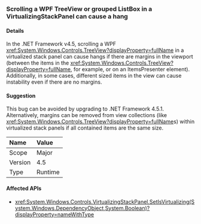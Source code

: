 ### Scrolling a WPF TreeView or grouped ListBox in a VirtualizingStackPanel can cause a hang

#### Details

In the .NET Framework v4.5, scrolling a WPF <xref:System.Windows.Controls.TreeView?displayProperty=fullName> in a virtualized stack panel can cause hangs if there are margins in the viewport (between the items in the <xref:System.Windows.Controls.TreeView?displayProperty=fullName>, for example, or on an ItemsPresenter element). Additionally, in some cases, different sized items in the view can cause instability even if there are no margins.

#### Suggestion

This bug can be avoided by upgrading to .NET Framework 4.5.1. Alternatively, margins can be removed from view collections (like <xref:System.Windows.Controls.TreeView?displayProperty=fullName>s) within virtualized stack panels if all contained items are the same size.

| Name    | Value       |
|:--------|:------------|
| Scope   |Major|
|Version|4.5|
|Type|Runtime|

#### Affected APIs

- <xref:System.Windows.Controls.VirtualizingStackPanel.SetIsVirtualizing(System.Windows.DependencyObject,System.Boolean)?displayProperty=nameWithType>

<!--

#### Affected APIs

- `M:System.Windows.Controls.VirtualizingStackPanel.SetIsVirtualizing(System.Windows.DependencyObject,System.Boolean)`

-->
